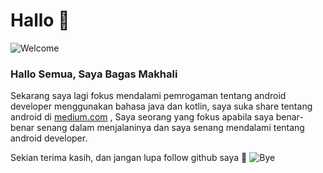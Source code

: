 # Hallo 👋


![Welcome](https://www.gambaranimasi.org/data/media/707/animasi-bergerak-selamat-datang-0291.gif)

### Hallo Semua, Saya Bagas Makhali

Sekarang saya lagi fokus mendalami pemrogaman tentang android developer menggunakan bahasa java dan kotlin, saya suka share tentang android di [medium.com](https://medium.com/@makhalibagas) , Saya seorang yang fokus apabila saya benar-benar senang dalam menjalaninya dan saya senang mendalami tentang android developer.

Sekian terima kasih, dan jangan lupa follow github saya :tada:
![Bye](https://www.gambaranimasi.org/data/media/1645/animasi-bergerak-melambaikan-tangan-0044.gif)

<!--
**makhalibagas/makhalibagas** is a ✨ _special_ ✨ repository because its `README.md` (this file) appears on your GitHub profile.
Here are some ideas to get you started:


- 🔭 I’m currently working on ...
- 🌱 I’m currently learning ...
- 👯 I’m looking to collaborate on ...
- 🤔 I’m looking for help with ...
- 💬 Ask me about ...
- 📫 How to reach me: ...
- 😄 Pronouns: ...
- ⚡ Fun fact: ...
-->
